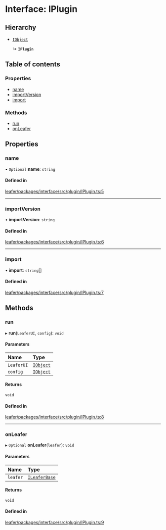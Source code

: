 # Interface: IPlugin

## Hierarchy

- [`IObject`](IObject.md)

  ↳ **`IPlugin`**

## Table of contents

### Properties

- [name](IPlugin.md#name)
- [importVersion](IPlugin.md#importversion)
- [import](IPlugin.md#import)

### Methods

- [run](IPlugin.md#run)
- [onLeafer](IPlugin.md#onleafer)

## Properties

### name

• `Optional` **name**: `string`

#### Defined in

[leafer/packages/interface/src/plugin/IPlugin.ts:5](https://github.com/leaferjs/leafer/blob/0c6b9de/packages/interface/src/plugin/IPlugin.ts#L5)

___

### importVersion

• **importVersion**: `string`

#### Defined in

[leafer/packages/interface/src/plugin/IPlugin.ts:6](https://github.com/leaferjs/leafer/blob/0c6b9de/packages/interface/src/plugin/IPlugin.ts#L6)

___

### import

• **import**: `string`[]

#### Defined in

[leafer/packages/interface/src/plugin/IPlugin.ts:7](https://github.com/leaferjs/leafer/blob/0c6b9de/packages/interface/src/plugin/IPlugin.ts#L7)

## Methods

### run

▸ **run**(`LeaferUI`, `config`): `void`

#### Parameters

| Name | Type |
| :------ | :------ |
| `LeaferUI` | [`IObject`](IObject.md) |
| `config` | [`IObject`](IObject.md) |

#### Returns

`void`

#### Defined in

[leafer/packages/interface/src/plugin/IPlugin.ts:8](https://github.com/leaferjs/leafer/blob/0c6b9de/packages/interface/src/plugin/IPlugin.ts#L8)

___

### onLeafer

▸ `Optional` **onLeafer**(`leafer`): `void`

#### Parameters

| Name | Type |
| :------ | :------ |
| `leafer` | [`ILeaferBase`](ILeaferBase.md) |

#### Returns

`void`

#### Defined in

[leafer/packages/interface/src/plugin/IPlugin.ts:9](https://github.com/leaferjs/leafer/blob/0c6b9de/packages/interface/src/plugin/IPlugin.ts#L9)
